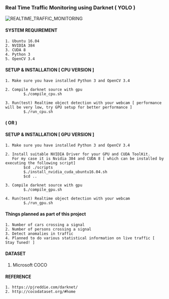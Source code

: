### Real Time Traffic Monitoring using Darknet ( YOLO ) 

![REALTIME_TRAFFIC_MONITORING](demo.gif)

#### SYSTEM REQUIREMENT
    1. Ubuntu 16.04
    2. NVIDIA 384
    3. CUDA 8
    4. Python 3
    5. OpenCV 3.4
    
#### SETUP & INSTALLATION [ CPU VERSION ]
   
    1. Make sure you have installed Python 3 and OpenCV 3.4
    
    2. Compile darknet source with gpu
            $./compile_cpu.sh

    3. Run(test) Realtime object detection with your webcam [ performance will be very low, try GPU setup for better performance ]
            $./run_cpu.sh


####            ( OR )

#### SETUP & INSTALLATION [ GPU VERSION ] 

    1. Make sure you have installed Python 3 and OpenCV 3.4

    2. Install suitable NVIDIA Driver for your GPU and CUDA ToolKit. 
       For my case it is Nvidia 384 and CUDA 8 [ which can be installed by executing the following script]
            $cd ./scripts
            $./install_nvidia_cuda_ubuntu16.04.sh
            $cd ..

    3. Compile darknet source with gpu
            $./compile_gpu.sh

    4. Run(test) Realtime object detection with your webcam
            $./run_gpu.sh

#### Things planned as part of this project

    1. Number of cars crossing a signal 
    2. Number of persons crossing a signal 
    3. Detect anomalies in traffic
    4. Planned to do various statistical information on live traffic [ Stay Tuned! ]


#### DATASET

1. Microsoft COCO



#### REFERENCE

    1. https://pjreddie.com/darknet/
    2. http://cocodataset.org/#home



